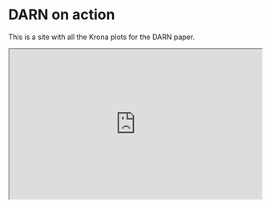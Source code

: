 # DARN on action

This is a site with all the Krona plots for the DARN paper. 


<iframe
  src="https://codepen.io/team/codepen/embed/preview/PNaGbb"
  style="width:100%; height:300px;"
></iframe>
